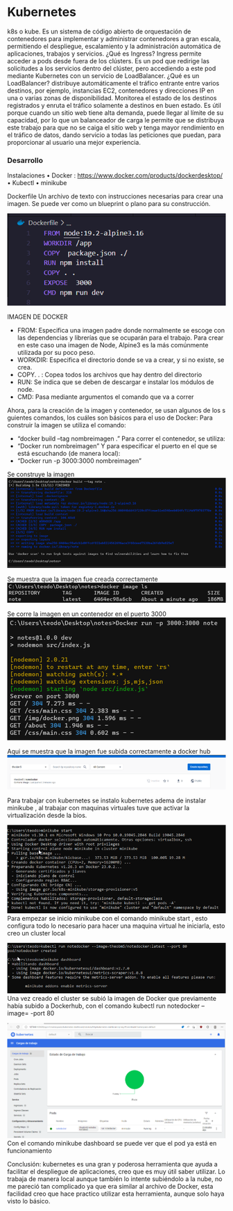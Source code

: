 # Kubernetes
k8s o kube. Es un sistema de código abierto de orquestación de contenedores para implementar y administrar contenedores a gran escala, permitiendo el despliegue, escalamiento y la administración automática de aplicaciones, trabajos y servicios.
¿Qué es Ingress?
Ingress permite acceder a pods desde fuera de los clústers. Es un pod que redirige las solicitudes a los servicios dentro del clúster, pero accediendo a este pod mediante Kubernetes con un servicio de LoadBalancer.
¿Qué es un LoadBalancer? distribuye automáticamente el tráfico entrante entre varios destinos, por ejemplo, instancias EC2, contenedores y direcciones IP en una o varias zonas de disponibilidad. Monitorea el estado de los destinos registrados y enruta el tráfico solamente a destinos en buen estado. Es útil porque cuando un sitio web tiene alta demanda, puede llegar al límite de su capacidad, por lo que un balanceador de carga le permite que se distribuya este trabajo para que no se caiga el sitio web y tenga mayor rendimiento en el tráfico de datos, dando servicio a todas las peticiones que puedan, para proporcionar al usuario una mejor experiencia.

### Desarrollo

Instalaciones
• Docker : https://www.docker.com/products/dockerdesktop/  
•	Kubectl
•	minikube


Dockerfile
Un archivo de texto con instrucciones necesarias para crear una imagen. Se puede ver como un blueprint o plano para su construcción.


![alt text](https://github.com/TheoBM5/ComputacionTolerante/blob/main/Docker/src/dockefile.png?raw=true)


IMAGEN DE DOCKER 
- FROM: Especifica una imagen padre donde normalmente se escoge con las dependencias y librerías que se ocuparán para el trabajo. Para crear en este caso una imagen de Node, Alpine3 es la más comúnmente utilizada por su poco peso. 
- WORKDIR: Especifica el directorio donde se va a crear, y si no existe, se crea. 
- COPY. . : Copea todos los archivos que hay dentro del directorio 
- RUN:  Se indica que se deben de descargar e instalar los módulos de node.
- CMD: Pasa mediante argumentos el comando que va a correr


Ahora, para la creación de la imagen y contenedor, se usan algunos de los s guientes comandos, los cuáles son básicos para el uso de Docker: Para construir la imagen se utiliza el comando: 
- “docker build –tag nombreimagen .” 
Para correr el contenedor, se utiliza: 
- “Docker run nombreimagen”
Y para especificar el puerto en el que se está escuchando (de manera local): 
- “Docker run -p 3000:3000 nombreimagen”

Se construye la imagen 
![alt text](https://github.com/TheoBM5/ComputacionTolerante/blob/main/Docker/src/build.png?raw=true)

Se muestra que la imagen fue creada correctamente 
![alt text](https://github.com/TheoBM5/ComputacionTolerante/blob/main/Docker/src/imagels.png?raw=true)

Se corre la imagen en un contenedor en el puerto 3000
![alt text](https://github.com/TheoBM5/ComputacionTolerante/blob/main/Docker/src/imagerun.png?raw=true)

Aqui se muestra que la imagen fue subida correctamente a docker hub
![alt text](https://github.com/TheoBM5/ComputacionTolerante/blob/main/Docker/src/hub.png?raw=true)

Para trabajar con kubernetes se instalo kubernetes adema de instalar minikube , al trabajar con maquinas virtuales tuve que activar la virtualización desde la bios.

![alt text](https://github.com/TheoBM5/ComputacionTolerante/blob/main/Kubernetes/src/k8_2.png?raw=true)
Para empezar se inicio minikube con el comando minikube start , esto configura todo lo necesario para hacer una maquina virtual he iniciarla, esto creo un cluster local

![alt text](https://github.com/TheoBM5/ComputacionTolerante/blob/main/Kubernetes/src/k8_3.png?raw=true)
Una vez creado el cluster se subió la imagen de Docker que previamente había subido a Dockerhub, con el comando kubectl run notedocker –image=     -port 80

![alt text](https://github.com/TheoBM5/ComputacionTolerante/blob/main/Kubernetes/src/k8_1.png?raw=true)
Con el comando minikube dashboard se puede ver que el pod ya está en funcionamiento

Conclusión: kubernetes es una gran y poderosa herramienta que ayuda a facilitar el despliegue de aplicaciones, creo que es muy útil saber utilizar. Lo trabaja de manera local aunque también lo intente subiéndolo a la nube, no me pareció tan complicado ya que era similar al archivo de Docker, esta facilidad creo que hace practico utilizar esta herramienta, aunque solo haya visto lo básico. 

